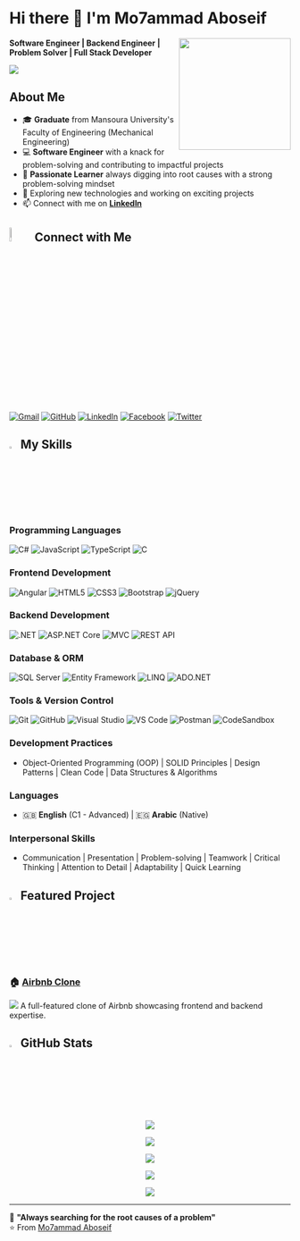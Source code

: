 # Hi there 👋 I'm Mo7ammad Aboseif
<picture><img align="right" src="https://cdn.dribbble.com/users/1162077/screenshots/3848914/programmer.gif" width="200px"></picture>

**Software Engineer | Backend Engineer | Problem Solver | Full Stack Developer**

<img src="https://komarev.com/ghpvc/?username=not-midozayn&color=blueviolet&style=flat-square&label=Profile+Views">

## About Me
- 🎓 **Graduate** from Mansoura University's Faculty of Engineering (Mechanical Engineering)
- 💻 **Software Engineer** with a knack for problem-solving and contributing to impactful projects
- 🧠 **Passionate Learner** always digging into root causes with a strong problem-solving mindset
- 🌱 Exploring new technologies and working on exciting projects
- 📫 Connect with me on **[LinkedIn](https://www.linkedin.com/in/mohamed-aboseif/)**

## <img src="https://github.com/7oSkaaa/7oSkaaa/blob/main/Images/Connect-with-me.gif?raw=true" width="8%"> Connect with Me
<p>
	<a href="mailto:mohamedelelime@gmail.com"><img src="https://img.shields.io/badge/gmail-%23EA4335.svg?style=flat-square&logo=gmail&logoColor=white" alt="Gmail"></a>
	<a href="https://github.com/not-midozayn"><img src="https://img.shields.io/badge/github-%23181717.svg?style=flat-square&logo=github&logoColor=white" alt="GitHub"></a>
	<a href="https://www.linkedin.com/in/mohamed-aboseif/"><img src="https://img.shields.io/badge/linkedin-%230A66C2.svg?style=flat-square&logo=linkedin&logoColor=white" alt="LinkedIn"></a>
	<a href="https://www.facebook.com/mohamed.elelime"><img src="https://img.shields.io/badge/facebook-%231877F2.svg?style=flat-square&logo=facebook&logoColor=white" alt="Facebook"></a>
	<a href="https://x.com/mohamedseifX"><img src="https://img.shields.io/badge/twitter-%231DA1F2.svg?style=flat-square&logo=twitter&logoColor=white" alt="Twitter"></a>
</p>

## <img src="https://media2.giphy.com/media/QssGEmpkyEOhBCb7e1/giphy.gif?cid=ecf05e47a0n3gi1bfqntqmob8g9aid1oyj2wr3ds3mg700bl&rid=giphy.gif" width="3%"> My Skills

### Programming Languages
<p>
    <img src="https://img.shields.io/badge/C%23-239120?style=flat-square&logo=c-sharp&logoColor=white" alt="C#">
    <img src="https://img.shields.io/badge/JavaScript-F7DF1E?style=flat-square&logo=javascript&logoColor=black" alt="JavaScript">
    <img src="https://img.shields.io/badge/TypeScript-007ACC?style=flat-square&logo=typescript&logoColor=white" alt="TypeScript">
    <img src="https://img.shields.io/badge/C-00599C?style=flat-square&logo=c&logoColor=white" alt="C">
</p>

### Frontend Development
<p>
    <img src="https://img.shields.io/badge/Angular-DD0031?style=flat-square&logo=angular&logoColor=white" alt="Angular">
    <img src="https://img.shields.io/badge/HTML5-E34F26?style=flat-square&logo=html5&logoColor=white" alt="HTML5">
    <img src="https://img.shields.io/badge/CSS3-1572B6?style=flat-square&logo=css3&logoColor=white" alt="CSS3">
    <img src="https://img.shields.io/badge/Bootstrap-563D7C?style=flat-square&logo=bootstrap&logoColor=white" alt="Bootstrap">
    <img src="https://img.shields.io/badge/jQuery-0769AD?style=flat-square&logo=jquery&logoColor=white" alt="jQuery">
</p>

### Backend Development
<p>
    <img src="https://img.shields.io/badge/.NET-5C2D91?style=flat-square&logo=.net&logoColor=white" alt=".NET">
    <img src="https://img.shields.io/badge/ASP.NET%20Core-5C2D91?style=flat-square&logo=.net&logoColor=white" alt="ASP.NET Core">
    <img src="https://img.shields.io/badge/MVC-5C2D91?style=flat-square&logo=.net&logoColor=white" alt="MVC">
    <img src="https://img.shields.io/badge/REST%20API-FF6C37?style=flat-square&logo=postman&logoColor=white" alt="REST API">
</p>

### Database & ORM
<p>
    <img src="https://img.shields.io/badge/Microsoft%20SQL%20Server-CC2927?style=flat-square&logo=microsoft%20sql%20server&logoColor=white" alt="SQL Server">
    <img src="https://img.shields.io/badge/Entity%20Framework-512BD4?style=flat-square&logo=.net&logoColor=white" alt="Entity Framework">
    <img src="https://img.shields.io/badge/LINQ-512BD4?style=flat-square&logo=.net&logoColor=white" alt="LINQ">
    <img src="https://img.shields.io/badge/ADO.NET-512BD4?style=flat-square&logo=.net&logoColor=white" alt="ADO.NET">
</p>

### Tools & Version Control
<p>
    <img src="https://img.shields.io/badge/Git-F05032?style=flat-square&logo=git&logoColor=white" alt="Git">
    <img src="https://img.shields.io/badge/GitHub-100000?style=flat-square&logo=github&logoColor=white" alt="GitHub">
    <img src="https://img.shields.io/badge/Visual%20Studio-5C2D91?style=flat-square&logo=visual%20studio&logoColor=white" alt="Visual Studio">
    <img src="https://img.shields.io/badge/VS%20Code-007ACC?style=flat-square&logo=visual%20studio%20code&logoColor=white" alt="VS Code">
    <img src="https://img.shields.io/badge/Postman-FF6C37?style=flat-square&logo=postman&logoColor=white" alt="Postman">
    <img src="https://img.shields.io/badge/CodeSandbox-000000?style=flat-square&logo=codesandbox&logoColor=white" alt="CodeSandbox">
</p>

### Development Practices
- Object-Oriented Programming (OOP) | SOLID Principles | Design Patterns | Clean Code | Data Structures & Algorithms

### Languages
- 🇬🇧 **English** (C1 - Advanced) | 🇪🇬 **Arabic** (Native)

### Interpersonal Skills
- Communication | Presentation | Problem-solving | Teamwork | Critical Thinking | Attention to Detail | Adaptability | Quick Learning

## <img src="https://media.giphy.com/media/iY8CRBdQXODJSCERIr/giphy.gif" width="3%"> Featured Project

### 🏠 [Airbnb Clone](https://github.com/not-midozayn/Airbnb_Clone)
<img src="https://img.shields.io/badge/Status-Active-brightgreen?style=flat-square">
A full-featured clone of Airbnb showcasing frontend and backend expertise.  

## <img src="https://media.giphy.com/media/iY8CRBdQXODJSCERIr/giphy.gif" width="3%"> GitHub Stats
<p align="center">
  <img src="https://github-readme-stats.vercel.app/api?username=not-midozayn&show_icons=true&theme=radical&rank_icon=github&include_all_commits=true&count_private=true&custom_title=GitHub+Profile+Stats">
</p>
<p align="center">
  <img src="https://github-readme-streak-stats.herokuapp.com?user=not-midozayn&theme=radical&date_format=M%20j%5B%2C%20Y%5D">
</p>
<p align="center">
  <img src="https://github-readme-stats.vercel.app/api/top-langs/?username=not-midozayn&layout=donut&langs_count=10&theme=radical&custom_title=Top+Languages+Used">
</p>
<p align="center">
  <img src="https://github-profile-summary-cards.vercel.app/api/cards/profile-details?username=not-midozayn&theme=tokyonight">
</p>
<p align="center">
  <img src="https://github-profile-summary-cards.vercel.app/api/cards/productive-time?username=not-midozayn&theme=tokyonight&utcOffset=+2">
</p>

---

💭 **"Always searching for the root causes of a problem"**  
⭐️ From <a href="https://github.com/not-midozayn">Mo7ammad Aboseif</a>

<!-- Optionally, add GitHub stats or activity below! Uncomment to activate.
![not-midozayn's GitHub stats](https://github-readme-stats.vercel.app/api?username=not-midozayn&show_icons=true&theme=radical)
![Top Langs](https://github-readme-stats.vercel.app/api/top-langs/?username=not-midozayn&layout=compact&theme=radical)
-->

<!--
**not-midozayn/not-midozayn** is a ✨ _special_ ✨ repository because its `README.md` (this file) appears on your GitHub profile.

Here are some ideas to get you started:

- 🔭 I’m currently working on a fullstack Exommerce application applying real world scenarios 
- 🌱 I’m currently learning ...
- 👯 I’m looking to collaborate on ...
- 🤔 I’m looking for help with ...
- 💬 Ask me about ...
- 📫 How to reach me: ...
- 😄 Pronouns: ...
- ⚡ Fun fact: ...
-->

